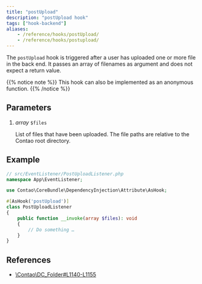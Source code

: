 ```yaml
---
title: "postUpload"
description: "postUpload hook"
tags: ["hook-backend"]
aliases:
    - /reference/hooks/postUpload/
    - /reference/hooks/postupload/
---
```



The `postUpload` hook is triggered after a user has uploaded one or more file in
the back end. It passes an array of filenames as argument and does not expect
a return value.


{{% notice note %}}
This hook can also be implemented as an anonymous function.
{{% /notice %}}


## Parameters

1. *array* `$files`

    List of files that have been uploaded. The file paths are relative to the
    Contao root directory.


## Example

```php
// src/EventListener/PostUploadListener.php
namespace App\EventListener;

use Contao\CoreBundle\DependencyInjection\Attribute\AsHook;

#[AsHook('postUpload')]
class PostUploadListener
{
    public function __invoke(array $files): void
    {
        // Do something …
    }
}
```


## References

* [\Contao\DC_Folder#L1140-L1155](https://github.com/contao/contao/blob/4.7.6/core-bundle/src/Resources/contao/drivers/DC_Folder.php#L1140-L1155)
